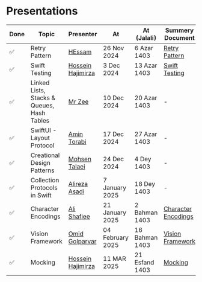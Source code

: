 # Presentations

| Done | Topic                                      | Presenter                                                 | At               | At (Jalali)    | Summery Document                                           |
| ---- | ------------------------------------------ | --------------------------------------------------------- | ---------------- | -------------- | ---------------------------------------------------------- |
| ✅   | Retry Pattern                              | [HEssam](https://github.com/helloitshessam)               | 26 Nov 2024      | 6 Azar 1403    | [Retry Pattern](Presentations/retry-pattern.md)            |
| ✅   | Swift Testing                              | [Hossein Hajimirza](https://github.com/hosseinhajiimirza) | 3 Dec 2024       | 13 Azar 1403   | [Swift Testing](Presentations/swift-testing.md)            |
| ✅   | Linked Lists, Stacks & Queues, Hash Tables | [Mr Zee](https://github.com/MrZeeee)                      | 10 Dec 2024      | 20 Azar 1403   | -                                                          |
| ✅   | SwiftUI - Layout Protocol                  | [Amin Torabi](https://github.com/ATMasoumi)               | 17 Dec 2024      | 27 Azar 1403   | -                                                          |
| ✅   | Creational Design Patterns                 | [Mohsen Talaei](https://github.com/talaei66mohsen)        | 24 Dec 2024      | 4 Dey 1403     | -                                                          |
| ✅   | Collection Protocols in Swift              | [Alireza Asadi](https://github.com/Mr-Alirezaa)           | 7 January 2025   | 18 Dey 1403    | -                                                          |
| ✅   | Character Encodings                        | [Ali Shafiee](https://github.com/AliShafiee)              | 21 January 2025  | 2 Bahman 1403  | [Character Encodings](Presentations/character-encoding.md) |
| ✅   | Vision Framework                           | [Omid Golparvar](https://github.com/OmidGolparvar)        | 04 February 2025 | 16 Bahman 1403 | [Vision Framework](Presentations/vision-framework.md)      |
| ✅   | Mocking                                    | [Hossein Hajimirza](https://github.com/hosseinhajiimirza) | 11 MAR 2025      | 21 Esfand 1403 | [Mocking](Presentations/Mocking)                           |
